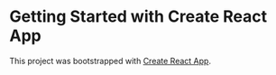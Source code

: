# Getting Started with Create React App



This project was bootstrapped with [Create React App](https://github.com/facebook/create-react-app).
